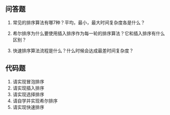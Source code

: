 ## 问答题

1. 常见的排序算法有哪7种？平均，最小，最大时间复杂度各是什么？

   > 

2. 希尔排序为什么要使用插入排序作为每一轮的排序算法？它和插入排序有什么区别？

   > 

3. 快速排序算法流程是什么？什么时候会达成最差时间复杂度？

   > 

## 代码题

1. 请实现冒泡排序
2. 请实现插入排序
3. 请实现选择排序
4. 请自学并实现希尔排序
5. 请实现快速排序